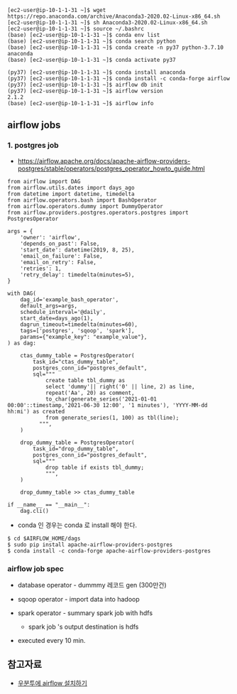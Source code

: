```
[ec2-user@ip-10-1-1-31 ~]$ wget https://repo.anaconda.com/archive/Anaconda3-2020.02-Linux-x86_64.sh
[ec2-user@ip-10-1-1-31 ~]$ sh Anaconda3-2020.02-Linux-x86_64.sh
[ec2-user@ip-10-1-1-31 ~]$ source ~/.bashrc
(base) [ec2-user@ip-10-1-1-31 ~]$ conda env list
(base) [ec2-user@ip-10-1-1-31 ~]$ conda search python
(base) [ec2-user@ip-10-1-1-31 ~]$ conda create -n py37 python-3.7.10 anaconda
(base) [ec2-user@ip-10-1-1-31 ~]$ conda activate py37

(py37) [ec2-user@ip-10-1-1-31 ~]$ conda install anaconda
(py37) [ec2-user@ip-10-1-1-31 ~]$ conda install -c conda-forge airflow
(py37) [ec2-user@ip-10-1-1-31 ~]$ airflow db init
(py37) [ec2-user@ip-10-1-1-31 ~]$ airflow version
2.1.2
(base) [ec2-user@ip-10-1-1-31 ~]$ airflow info

```


## airflow jobs ##

### 1. postgres job ###

* https://airflow.apache.org/docs/apache-airflow-providers-postgres/stable/operators/postgres_operator_howto_guide.html
```
from airflow import DAG
from airflow.utils.dates import days_ago
from datetime import datetime, timedelta
from airflow.operators.bash import BashOperator
from airflow.operators.dummy import DummyOperator
from airflow.providers.postgres.operators.postgres import PostgresOperator

args = {
    'owner': 'airflow',
    'depends_on_past': False,
    'start_date': datetime(2019, 8, 25),
    'email_on_failure': False,
    'email_on_retry': False,
    'retries': 1,
    'retry_delay': timedelta(minutes=5),
}

with DAG(
    dag_id='example_bash_operator',
    default_args=args,
    schedule_interval='@daily',
    start_date=days_ago(1),
    dagrun_timeout=timedelta(minutes=60),
    tags=['postgres', 'sqoop', 'spark'],
    params={"example_key": "example_value"},
) as dag:

    ctas_dummy_table = PostgresOperator(
        task_id="ctas_dummy_table",
        postgres_conn_id="postgres_default",
        sql="""
            create table tbl_dummy as 
            select 'dummy'|| right('0' || line, 2) as line, 
            repeat('Aa', 20) as comment, 
            to_char(generate_series('2021-01-01 00:00'::timestamp,'2021-06-30 12:00', '1 minutes'), 'YYYY-MM-dd hh:mi') as created
            from generate_series(1, 100) as tbl(line);
          """,
    )   
    
    drop_dummy_table = PostgresOperator(
        task_id="drop_dummy_table",
        postgres_conn_id="postgres_default",
        sql="""
            drop table if exists tbl_dummy;
            """,
    )
    
    drop_dummy_table >> ctas_dummy_table
    
if __name__ == "__main__":
    dag.cli()
```

* conda 인 경우는 conda 로 install 해야 한다. 
```
$ cd $AIRFLOW_HOME/dags
$ sudo pip install apache-airflow-providers-postgres
$ conda install -c conda-forge apache-airflow-providers-postgres
```



### airflow job spec ###

* database operator - dummmy 레코드 gen (300만건)
* sqoop operator - import data into hadoop 
* spark operator - summary spark job with hdfs
  - spark job 's output destination is hdfs

* executed every 10 min.


## 참고자료 ##

* [우분투에 airflow 설치하기](https://jungwoon.github.io/airflow/2019/02/26/Airflow.html)





